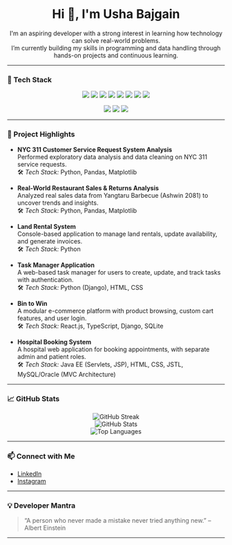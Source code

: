 <h1 align="center">Hi 👋, I'm Usha Bajgain</h1>

<p align="center">
  I'm an aspiring developer with a strong interest in learning how technology can solve real-world problems.<br>
  I’m currently building my skills in programming and data handling through hands-on projects and continuous learning.
</p>

---

### 🧰 Tech Stack

<p align="center">
  <img src="https://img.shields.io/badge/Python-3776AB?style=for-the-badge&logo=python&logoColor=white"/>
  <img src="https://img.shields.io/badge/Java-ED8B00?style=for-the-badge&logo=openjdk&logoColor=white"/>
  <img src="https://img.shields.io/badge/HTML5-E34F26?style=for-the-badge&logo=html5&logoColor=white"/>
  <img src="https://img.shields.io/badge/CSS3-1572B6?style=for-the-badge&logo=css3&logoColor=white"/>
  <img src="https://img.shields.io/badge/SQL-336791?style=for-the-badge&logo=postgresql&logoColor=white"/>
  <img src="https://img.shields.io/badge/Django-092E20?style=for-the-badge&logo=django&logoColor=white"/>
  <img src="https://img.shields.io/badge/PostgreSQL-4169E1?style=for-the-badge&logo=postgresql&logoColor=white"/>
  <img src="https://img.shields.io/badge/MySQL-005C84?style=for-the-badge&logo=mysql&logoColor=white"/>
</p>

<p align="center">
  <img src="https://img.shields.io/badge/VS%20Code-007ACC?style=for-the-badge&logo=visualstudiocode&logoColor=white"/>
  <img src="https://img.shields.io/badge/Jupyter-F37626?style=for-the-badge&logo=jupyter&logoColor=white"/>
  <img src="https://img.shields.io/badge/GitHub-181717?style=for-the-badge&logo=github&logoColor=white"/>
</p>

---

### 🚀 Project Highlights

- **NYC 311 Customer Service Request System Analysis**  
  Performed exploratory data analysis and data cleaning on NYC 311 service requests.  
  🛠️ *Tech Stack:* Python, Pandas, Matplotlib

- **Real-World Restaurant Sales & Returns Analysis**  
  Analyzed real sales data from Yangtaru Barbecue (Ashwin 2081) to uncover trends and insights.  
  🛠️ *Tech Stack:* Python, Pandas, Matplotlib

- **Land Rental System**  
  Console-based application to manage land rentals, update availability, and generate invoices.  
  🛠️ *Tech Stack:* Python

- **Task Manager Application**  
  A web-based task manager for users to create, update, and track tasks with authentication.  
  🛠️ *Tech Stack:* Python (Django), HTML, CSS

- **Bin to Win**  
  A modular e-commerce platform with product browsing, custom cart features, and user login.  
  🛠️ *Tech Stack:* React.js, TypeScript, Django, SQLite

- **Hospital Booking System**  
  A hospital web application for booking appointments, with separate admin and patient roles.  
  🛠️ *Tech Stack:* Java EE (Servlets, JSP), HTML, CSS, JSTL, MySQL/Oracle (MVC Architecture)

---

### 📈 GitHub Stats

<p align="center">
  <img src="https://github-readme-streak-stats.herokuapp.com/?user=ushabajgain&theme=tokyonight" alt="GitHub Streak"/>
  <br />
  <img src="https://github-readme-stats.vercel.app/api?username=ushabajgain&show_icons=true&theme=tokyonight" alt="GitHub Stats"/>
  <br />
  <img src="https://github-readme-stats.vercel.app/api/top-langs/?username=ushabajgain&layout=compact&theme=tokyonight" alt="Top Languages"/>
</p>


---

### 📫 Connect with Me

- [LinkedIn](https://www.linkedin.com/in/usha-bajgain-1683282a7/)
- [Instagram](https://www.instagram.com/usharchivess/)

---

### 💡 Developer Mantra

> “A person who never made a mistake never tried anything new.” – Albert Einstein

---
